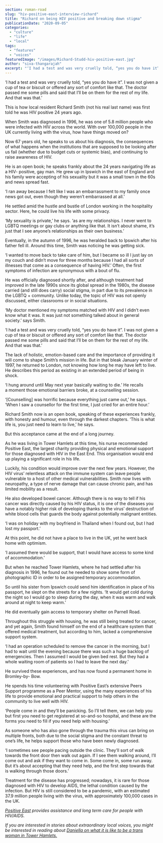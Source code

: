 ```yaml
---
section: roman-road
slug: "hiv-positive-east-interview-richard"
title: "Richard on being HIV positive and breaking down stigma"
publicationDate: "2020-09-05"
categories: 
  - "culture"
  - "life"
  - "local"
tags: 
  - "features"
  - "voices"
featuredImage: "/images/Richard-Studd-hiv-positive-east.jpg"
author: "siva-thangarajah"
excerpt: "‘I had a test and was very cruelly told, “yes you do have it”. I was not given a cup of tea or biscuit or offered any sort of comfort like that. The doctor passed me some pills and said that I’ll be on them for the rest of my life. And that was that.’"
---
```


‘I had a test and was very cruelly told, “yes you do have it”. I was not given a cup of tea or biscuit or offered any sort of comfort like that. The doctor passed me some pills and said that I’ll be on them for the rest of my life. And that was that.’

This is how local resident Richard Smith (not his real last name) was first told he was HIV positive 24 years ago.

When Smith was diagnosed in 1996, he was one of 5.8 million people who were infected with HIV across the world. With over 100,000 people in the UK currently living with the virus, how have things moved on?

Now 67 years old, he speaks to us about his diagnosis, the consequences of what happens when the institutions that are supposed to be looking after us fail (whether due to budget cuts or systemic bias), and continuing to raise awareness of HIV.

He is an open book; he speaks frankly about the 24 years navigating life as a HIV- positive, gay man. He grew up in Ipswich in the east of England and his family were accepting of his sexuality but it was a small town in the 60s and news spread fast.

‘I ran away because I felt like I was an embarrassment to my family once news got out, even though they weren’t embarrassed at all.’

He settled amid the hustle and bustle of London working in the hospitality sector. Here, he could live his life with some privacy.

‘My sexuality is private,’ he says. ‘as are my relationships. I never went to LGBTQ meetings or gay clubs or anything like that. It isn’t about shame, it’s just that I see anyone’s relationships as their own business.’

Eventually, in the autumn of 1996, he was heralded back to Ipswich after his father fell ill. Around this time, Smith was noticing he was getting sick.

‘I wanted to move back to take care of him, but I became so ill I just lay on my couch and didn’t move for three months because I had all sorts of illnesses that come as a consequence of having HIV.’ Often, the first symptoms of infection are synonymous with a bout of flu.

He was officially diagnosed shortly after, and although treatment had improved in the late 1990s since its global spread in the 1980s, the disease carried (and still does carry) social stigma, in part due to its prevalence in the LGBTQ + community. Unlike today, the topic of HIV was not openly discussed, either classrooms or in social situations.

‘My doctor mentioned my symptoms matched with HIV and I didn’t even know what it was. It was just not something talked about in general society.’ says Smith.

‘I had a test and was very cruelly told, “yes you do have it”. I was not given a cup of tea or biscuit or offered any sort of comfort like that. The doctor passed me some pills and said that I’ll be on them for the rest of my life. And that was that.’

The lack of holistic, emotion-based care and the importance of providing it will come to shape Smith’s mission in life. But in that bleak January winter of 1997, he returned to London, not knowing how long he may have left to live. He describes this period as existing in an extended period of being in shock.

‘I hung around until May next year basically waiting to die.’ He recalls a moment those emotional barriers broke, at a counselling session.

‘\[Counselling\] was horrific because everything just came out,’ he says. ‘When I saw a counsellor for the first time, I just cried for an entire hour.’

Richard Smith now is an open book, speaking of these experiences frankly, with honesty and humour, even through the darkest chapters. ‘This is what life is, you just need to learn to live,’ he says.

But this acceptance came at the end of a long journey.

As he was living in Tower Hamlets at this time, his nurse recommended Positive East, the largest charity providing physical and emotional support for those diagnosed with HIV in the East End. This organisation would end up playing a significant role in his life.

Luckily, his condition would improve over the next few years. However, the HIV virus’ relentless attack on the immune system can leave people vulnerable to a host of other medical vulnerabilities. Smith now lives with neuropathy, a type of nerve damage that can cause chronic pain, and has limited mobility as a result.

He also developed bowel cancer. Although there is no way to tell if his cancer was directly caused by his HIV status, it is one of the diseases you have a notably higher risk of developing thanks to the virus’ destruction of white blood cells that guards the body against potentially malignant entities.

‘I was on holiday with my boyfriend in Thailand when I found out, but I had lost my passport.’

At this point, he did not have a place to live in the UK, yet he went back home with optimism.

‘I assumed there would be support, that I would have access to some kind of accommodation.’

But when he reached Tower Hamlets, where he had settled after his diagnosis in 1996, he found out he needed to show some form of photographic ID in order to be assigned temporary accommodation.

So until his sister from Ipswich could send him identification in place of his passport, he slept on the streets for a few nights. ‘It would get cold during the night so I would go to sleep during the day, when it was warm and walk around at night to keep warm.’

He did eventually gain access to temporary shelter on Parnell Road.

Throughout this struggle with housing, he was still being treated for cancer, and yet again, Smith found himself on the end of a healthcare system that offered medical treatment, but according to him, lacked a comprehensive support system.

‘I had an operation scheduled to remove the cancer in the morning, but I had to wait until the evening because there was such a huge backlog of emergencies. Then I assumed I would be given bed rest. But they had a whole waiting room of patients so I had to leave the next day.’

He survived these experiences, and has now found a permanent home in Bromley-by- Bow.

He spends his time volunteering with Positive East’s extensive Peers Support programme as a Peer Mentor, using the many experiences of his life to provide emotional and practical support to help others in the community to live well with HIV.

‘People come in and they’ll be panicking. So I’ll tell them, we can help you but first you need to get registered at so-and-so hospital, and these are the forms you need to fill if you need help with housing.’

As someone who has also gone through the trauma this virus can bring on multiple fronts, both due to the social stigma and the constant threat to one’s life, he helps support those who have been newly diagnosed.

‘I sometimes see people pacing outside the clinic. They’ll sort of walk towards the front door then walk out again. If I see them walking around, I’ll come out and ask if they want to come in. Some come in, some run away. But it’s about accepting that they need help, and the first step towards that is walking through those doors.’

Treatment for the disease has progressed; nowadays, it is rare for those diagnosed with HIV to develop AIDS, the lethal condition caused by the infection. But HIV is still considered to be a pandemic, with an estimated 37.9 million people living with the virus, with approximately 100,000 cases in the UK.

_[Positive East](https://www.positiveeast.org.uk) provides assistance and long term care for people with HIV/AIDS._

_If you are interested in stories about extraordinary local voices, you might be interested in reading about [Daniella on what it is like to be a trans woman in Tower Hamlets.](https://romanroadlondon.com/daniella-stuart-on-being-trans-woman/)_
